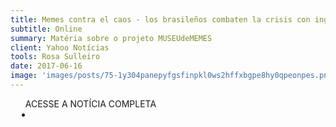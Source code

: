 ```yaml
---
title: Memes contra el caos - los brasileños combaten la crisis con ingenio
subtitle: Online
summary: Matéria sobre o projeto MUSEUdeMEMES
client: Yahoo Notícias
tools: Rosa Sulleiro
date: 2017-06-16
image: 'images/posts/75-1y304panepyfgsfinpkl0ws2hffxbgpe8hy0qpeonpes.png'
---
```




<div class="post__share"><ul class="share__list list-reset">ACESSE A NOTÍCIA COMPLETA<li class="share__item" style="margin-left: 10px"><a class="share__link share__facebook" style="background: #fa5657" href="https://es-us.noticias.yahoo.com/memes-caos-brasile%C3%B1os-combaten-crisis-ingenio-121038623.html" title="Link" rel="nofollow"><i class="fa-solid fa-link"></i></a></li></ul></div>
<!-- <div class="gallery-box"><div class="gallery"><img src="/clipping/images/example-1.jpg" loading="lazy" alt="Project"><img src="/clipping/images/example-2.jpg" loading="lazy" alt="Project"></div><em>Gallery / <a href="https://www.freepik.com/" target="_blank">Freepic</a></em></div> -->